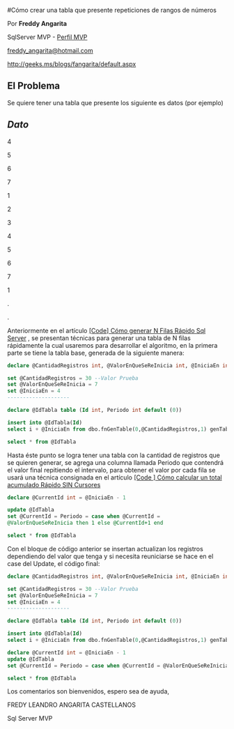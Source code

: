 <properties
pageTitle="Cómo crear una tabla que presente repeticiones de rangos de números"
description="Cómo crear una tabla que presente repeticiones de rangos de números"
services="servers"
documentationCenter=""
authors="andygonusa"
manager=""
editor="andygonusa"/>

<tags
ms.service="servers"
ms.workload="SQL"
ms.tgt_pltfrm="na"
ms.devlang="na"
ms.topic="how-to-article"
ms.date="05/12/2016"
ms.author="andygonusa"/>



#Cómo crear una tabla que presente repeticiones de rangos de números


Por **Freddy Angarita**

SqlServer MVP - [Perfil
MVP](https://mvp.support.microsoft.com/es-es/mvp/Freddy%20Leandro%20Angarita%20Castellanos-4028407)

<freddy_angarita@hotmail.com>

<http://geeks.ms/blogs/fangarita/default.aspx>



El Problema
-----------

Se quiere tener una tabla que presente los siguiente es datos (por
ejemplo)

  *Dato*
  ------------
  4
  
  5
  
  6
  
  7
  
  1
  
  2
  
  3
  
  4
  
  5
  
  6
  
  7
  
  1
  
  .
  
  .

Anteriormente en el artículo [
\[Code\] Cómo generar N Filas Rápido Sql
Server](http://geeks.ms/blogs/fangarita/archive/2010/12/22/code-c-243-mo-generar-n-filas-r-225-pido-sql-server.aspx) ,
se presentan técnicas para generar una tabla de N filas rápidamente la
cual usaremos para desarrollar el algoritmo, en la primera parte se
tiene la tabla base, generada de la siguiente manera:
```SQL
declare @CantidadRegistros int, @ValorEnQueSeReInicia int, @IniciaEn int

set @CantidadRegistros = 30 --Valor Prueba
set @ValorEnQueSeReInicia = 7
set @IniciaEn = 4
--------------------

declare @IdTabla table (Id int, Periodo int default (0))

insert into @IdTabla(Id)
select i + @IniciaEn from dbo.fnGenTable(0,@CantidadRegistros,1) genTable

select * from @IdTabla
```
Hasta éste punto se logra tener una tabla con la cantidad de registros
que se quieren generar, se agrega una columna llamada Periodo que
contendrá el valor final repitiendo el intervalo, para obtener el valor
por cada fila se usará una técnica consignada en el artículo [
[Code
]
Cómo calcular un total acumulado Rápido SIN
Cursores](http://geeks.ms/blogs/fangarita/archive/2010/10/28/code-c-243-mo-calcular-un-total-acumulado-r-225-pido-sin-cursores.aspx)
```SQL
declare @CurrentId int = @IniciaEn - 1

update @IdTabla
set @CurrentId = Periodo = case when @CurrentId =
@ValorEnQueSeReInicia then 1 else @CurrentId+1 end

select * from @IdTabla
```
Con el bloque de código anterior se insertan actualizan los registros
dependiendo del valor que tenga y si necesita reuniciarse se hace en el
case del Update, el código final:
``` SQL
declare @CantidadRegistros int, @ValorEnQueSeReInicia int, @IniciaEn int

set @CantidadRegistros = 30 --Valor Prueba
set @ValorEnQueSeReInicia = 7
set @IniciaEn = 4
--------------------

declare @IdTabla table (Id int, Periodo int default (0))

insert into @IdTabla(Id)
select i + @IniciaEn from dbo.fnGenTable(0,@CantidadRegistros,1) genTable

declare @CurrentId int = @IniciaEn - 1
update @IdTabla
set @CurrentId = Periodo = case when @CurrentId = @ValorEnQueSeReInicia then 1 else @CurrentId+1 end

select * from @IdTabla
```
Los comentarios son bienvenidos, espero sea de ayuda,

FREDY LEANDRO ANGARITA CASTELLANOS

Sql Server MVP
